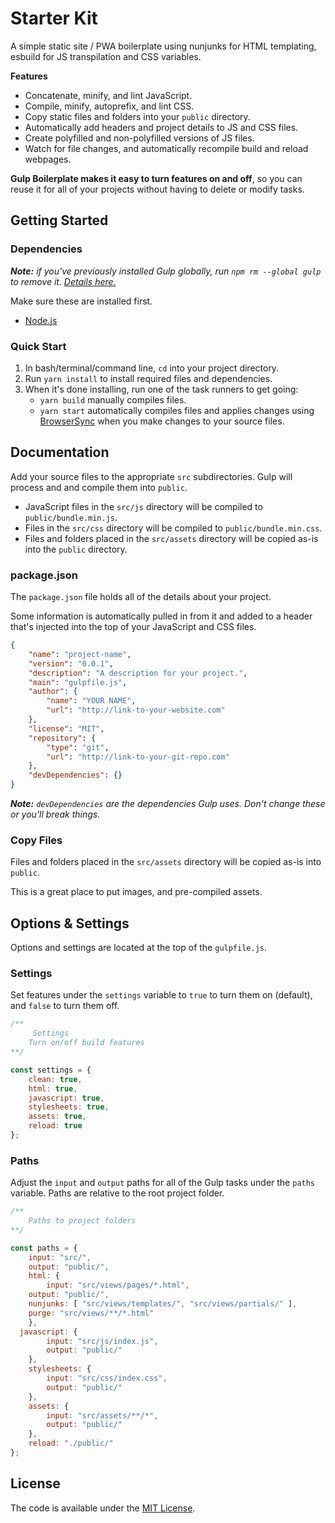 # Starter Kit 

A simple static site / PWA boilerplate using nunjunks for HTML templating, esbuild for JS transpilation and CSS variables.

**Features**

- Concatenate, minify, and lint JavaScript.
- Compile, minify, autoprefix, and lint CSS.
- Copy static files and folders into your `public` directory.
- Automatically add headers and project details to JS and CSS files.
- Create polyfilled and non-polyfilled versions of JS files.
- Watch for file changes, and automatically recompile build and reload webpages.

**Gulp Boilerplate makes it easy to turn features on and off**, so you can reuse it for all of your projects without having to delete or modify tasks.

## Getting Started

### Dependencies

*__Note:__ if you've previously installed Gulp globally, run `npm rm --global gulp` to remove it. [Details here.](https://medium.com/gulpjs/gulp-sips-command-line-interface-e53411d4467)*

Make sure these are installed first.

- [Node.js](http://nodejs.org)

### Quick Start

1. In bash/terminal/command line, `cd` into your project directory.
2. Run `yarn install` to install required files and dependencies.
3. When it's done installing, run one of the task runners to get going:
	- `yarn build` manually compiles files.
	- `yarn start` automatically compiles files and applies changes using [BrowserSync](https://browsersync.io/) when you make changes to your source files.

## Documentation

Add your source files to the appropriate `src` subdirectories. Gulp will process and and compile them into `public`.

- JavaScript files in the `src/js` directory will be compiled to `public/bundle.min.js`.
- Files in the `src/css` directory will be compiled to `public/bundle.min.css`.
- Files and folders placed in the `src/assets` directory will be copied as-is into the `public` directory.

### package.json

The `package.json` file holds all of the details about your project.

Some information is automatically pulled in from it and added to a header that's injected into the top of your JavaScript and CSS files.

```json
{
	"name": "project-name",
	"version": "0.0.1",
	"description": "A description for your project.",
    "main": "gulpfile.js",
	"author": {
		"name": "YOUR NAME",
		"url": "http://link-to-your-website.com"
	},
	"license": "MIT",
	"repository": {
		"type": "git",
		"url": "http://link-to-your-git-repo.com"
	},
	"devDependencies": {}
}
```

*__Note:__ `devDependencies` are the dependencies Gulp uses. Don't change these or you'll break things.*

### Copy Files

Files and folders placed in the `src/assets` directory will be copied as-is into `public`.

This is a great place to put images, and pre-compiled assets.

## Options & Settings

Options and settings are located at the top of the `gulpfile.js`.

### Settings

Set features under the `settings` variable to `true` to turn them on (default), and `false` to turn them off.

```js
/**
     Settings
    Turn on/off build features
**/

const settings = {
    clean: true,
    html: true,
    javascript: true,
    stylesheets: true,
    assets: true,
    reload: true
};
```

### Paths

Adjust the `input` and `output` paths for all of the Gulp tasks under the `paths` variable. Paths are relative to the root project folder.

```js
/**
    Paths to project folders
**/

const paths = {
	input: "src/",
	output: "public/",
	html: {
		input: "src/views/pages/*.html",
    output: "public/",
    nunjunks: [ "src/views/templates/", "src/views/partials/" ],
    purge: "src/views/**/*.html"
	},
  javascript: {
		input: "src/js/index.js",
		output: "public/"
	},
	stylesheets: {
		input: "src/css/index.css",
		output: "public/"
	},
	assets: {
		input: "src/assets/**/*",
		output: "public/"
	},
	reload: "./public/"
};
```

## License

The code is available under the [MIT License](LICENSE.md).